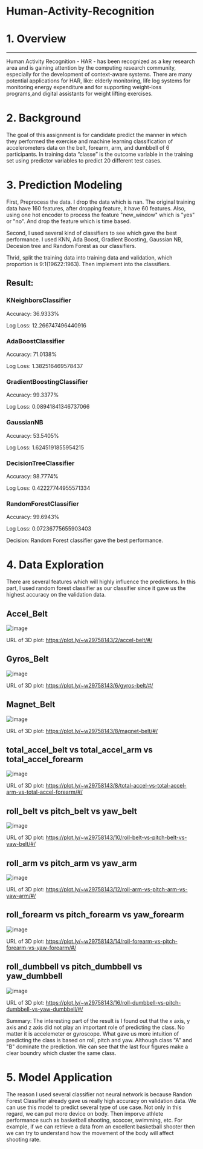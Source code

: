 # Human-Activity-Recognition

# 1.	Overview
*********************
Human Activity Recognition - HAR - has been recognized as a key research area and is gaining attention by the computing   research community, especially for the development of context-aware systems. There are many potential applications for   		HAR, like: elderly monitoring, life log systems for monitoring energy expenditure and for supporting weight-loss programs,and digital assistants for weight lifting exercises.
		
# 2.	Background

The goal of this assignment is for candidate predict the manner in which they performed the exercise and machine learning classification of accelerometers data on the belt, forearm, arm, and dumbbell of 6 participants. In training data “classe” is the outcome variable in the training set using predictor variables to predict 20 different test cases.

# 3.	Prediction Modeling

First, Preprocess the data. I drop the data which is nan. The original training data have 160 features, after dropping feature, it have 60 features. Also, using one hot encoder to process the feature "new_window" which is "yes" or "no". And drop the feature which is time based.

Second, I used several kind of classifiers to see which gave the best performance. I used KNN, Ada Boost, Gradient Boosting, Gaussian NB, Decesion tree and Random Forest as our classifiers.


Thrid, split the training data into training data and validation, which proportion is 9:1(19622:1963). Then implement into the classifiers.

## Result:

### KNeighborsClassifier

Accuracy: 36.9333%

Log Loss: 12.266747496440916

### AdaBoostClassifier

Accuracy: 71.0138%

Log Loss: 1.382516469578437

### GradientBoostingClassifier

Accuracy: 99.3377%

Log Loss: 0.08941841346737066

### GaussianNB

Accuracy: 53.5405%

Log Loss: 1.6245191855954215

### DecisionTreeClassifier

Accuracy: 98.7774%

Log Loss: 0.42227744955571334

### RandomForestClassifier

Accuracy: 99.6943%

Log Loss: 0.07236775655903403

Decision: Random Forest classifier gave the best performance.



# 4.	Data Exploration
		
There are several features which will highly influence the predictions. In this part, I used random forest classifier as   our classifier since it gave us the highest accuracy on the validation data. 

## Accel_Belt
![image](https://github.com/we29758143/Human-Activity-Recognition/blob/master/accel_belt.png)

URL of 3D plot: https://plot.ly/~w29758143/2/accel-belt/#/

## Gyros_Belt
![image](https://github.com/we29758143/Human-Activity-Recognition/blob/master/gyros_belt.png)

URL of 3D plot: https://plot.ly/~w29758143/6/gyros-belt/#/

## Magnet_Belt
![image](https://github.com/we29758143/Human-Activity-Recognition/blob/master/magnet_belt.png)

URL of 3D plot: https://plot.ly/~w29758143/8/magnet-belt/#/

## total_accel_belt vs total_accel_arm vs total_accel_forearm
![image](https://github.com/we29758143/Human-Activity-Recognition/blob/master/total_accel.png)

URL of 3D plot: https://plot.ly/~w29758143/8/total-accel-vs-total-accel-arm-vs-total-accel-forearm/#/


## roll_belt vs pitch_belt vs yaw_belt
![image](https://github.com/we29758143/Human-Activity-Recognition/blob/master/belt%20(1).png)

URL of 3D plot: https://plot.ly/~w29758143/10/roll-belt-vs-pitch-belt-vs-yaw-belt/#/

## roll_arm vs pitch_arm vs yaw_arm
![image](https://github.com/we29758143/Human-Activity-Recognition/blob/master/arm.png)

URL of 3D plot: https://plot.ly/~w29758143/12/roll-arm-vs-pitch-arm-vs-yaw-arm/#/

## roll_forearm vs pitch_forearm vs yaw_forearm
![image](https://github.com/we29758143/Human-Activity-Recognition/blob/master/forearm.png)

URL of 3D plot: https://plot.ly/~w29758143/14/roll-forearm-vs-pitch-forearm-vs-yaw-forearm/#/


## roll_dumbbell vs pitch_dumbbell vs yaw_dumbbell
![image](https://github.com/we29758143/Human-Activity-Recognition/blob/master/dumbbell.png)

URL of 3D plot: https://plot.ly/~w29758143/16/roll-dumbbell-vs-pitch-dumbbell-vs-yaw-dumbbell/#/

Summary: The interesting part of the result is I found out that the x axis, y axis and z axis did not play an important role of predicting the class. No matter it is accelemeter or gyroscope. What gave us more intuition of predicting the class is based on roll, pitch and yaw. Although class "A" and "B" dominate the prediction. We can see that the last four figures make a clear boundry which cluster the same class.

# 5.	Model Application
The reason I used several classifier not neural network is because Randon Forest Classifier already gave us really high accuracy on validation data. 
We can use this model to predict several type of use case. Not only in this regard, we can put more device on body. Then imporve athlete performance such as basketball shooting, scoccer, swimming, etc. For example, if we can retrieve a data from an excellent basketball shooter then we can try to understand how the movement of the body will affect shooting rate. 	

